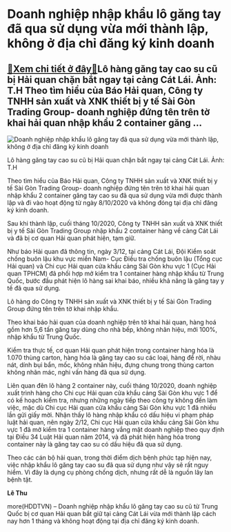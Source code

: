Doanh nghiệp nhập khẩu lô găng tay đã qua sử dụng vừa mới thành lập, không ở địa chỉ đăng ký kinh doanh
=======================================================================================================

[:gift:Xem chi tiết ở đây:gift:](https://hddtvn.com/doanh-nghiep-nhap-khau-lo-gang-tay-da-qua-su-dung-vua-moi-thanh-lap-khong-o-dia-chi-dang-ky-kinh-doanh/)Lô hàng găng tay cao su cũ bị Hải quan chặn bắt ngay tại cảng Cát Lái. Ảnh: T.H Theo tìm hiểu của Báo Hải quan, Công ty TNHH sản xuất và XNK thiết bị y tế Sài Gòn Trading Group- doanh nghiệp đứng tên trên tờ khai hải quan nhập khẩu 2 container găng …
----------------------------------------------------------------------------------------------------------------------------------------------------------------------------------------------------------------------------------------------------------





![Doanh nghiệp nhập khẩu lô găng tay đã qua sử dụng vừa mới thành lập, không ở địa chỉ đăng ký kinh doanh](https://hddtvn.com/wp-content/uploads/2021/01/IMG-3697.jpg "Doanh nghiệp nhập khẩu lô găng tay đã qua sử dụng vừa mới thành lập, không ở địa chỉ đăng ký kinh doanh")


Lô hàng găng tay cao su cũ bị Hải quan chặn bắt ngay tại cảng Cát Lái. Ảnh: T.H



Theo tìm hiểu của Báo Hải quan, Công ty TNHH sản xuất và XNK thiết bị y tế Sài Gòn Trading Group- doanh nghiệp đứng tên trên tờ khai hải quan nhập khẩu 2 container găng tay cao su đã qua sử dụng vừa mới được thành lập và đi vào hoạt động từ ngày 8/10/2020 và không đóng tại địa chỉ đăng ký kinh doanh.


Sau khi thành lập, cuối tháng 10/2020, Công ty TNHH sản xuất và XNK thiết bị y tế Sài Gòn Trading Group nhập khẩu 2 container hàng về cảng Cát Lái và đã bị cơ quan Hải quan phát hiện, tạm giữ.


Như báo Hải quan đã thông tin, ngày 3/12, tại cảng Cát Lái, Đội Kiểm soát chống buôn lậu khu vực miền Nam- Cục Điều tra chống buôn lậu (Tổng cục Hải quan) và Chi cục Hải quan cửa khẩu cảng Sài Gòn khu vực 1 (Cục Hải quan TPHCM) đã phối hợp mở kiểm tra 1 container hàng nhập khẩu từ Trung Quốc, bước đầu phát hiện lô hàng sai khai báo, nhiều khả năng là găng tay y tế đã qua sử dụng.


Lô hàng do Công ty TNHH sản xuất và XNK thiết bị y tế Sài Gòn Trading Group đứng tên trên tờ khai nhập khẩu.


Theo khai báo hải quan của doanh nghiệp trên tờ khai hải quan, hàng hoá gồm hơn 5,6 tấn găng tay dùng cho nhà bếp, không nhãn hiệu, mới 100%, nhập khẩu từ Trung Quốc.


Kiểm tra thực tế, cơ quan Hải quan phát hiện trong container hàng hóa là 1.070 thùng carton, hàng hóa là găng tay cao su các loại, hàng để rời, nhàu nát, dính bụi bẩn, mốc, không nhãn hiệu, đựng chung trong thùng carton không nhãn mác, nghi vấn hàng đã qua sử dụng.


Liên quan đên lô hàng 2 container này, cuối tháng 10/2020, doanh nghiệp xuất trình hàng cho Chi cục Hải quan cửa khẩu cảng Sài Gòn khu vực 1 để có kế hoạch kiểm tra, nhưng những ngày tiếp theo công ty không đến làm việc, mặc dù Chi cục Hải quan cửa khẩu cảng Sài Gòn khu vực 1 đã nhiều lần gửi giấy mời. Nhận thấy lô hàng nhập khẩu có dấu hiệu vi phạm pháp luật hải quan, nên ngày 2/12, Chi cục Hải quan cửa khẩu cảng Sài Gòn khu vực 1 đã mở kiểm tra 1 container hàng vắng mặt doanh nghiệp theo quy định tại Điều 34 Luật Hải quan năm 2014, và đã phát hiện hàng hóa trong container này là găng tay cao su có dấu hiệu đã qua sử dụng.


Theo các cán bộ hải quan, trong thời điểm dịch bệnh phức tạp hiện nay, việc nhập khẩu lô găng tay cao su đã qua sử dụng như vậy sẽ rất nguy hiểm. Vì đây là dụng cụ phòng chống dịch, nhưng rất dễ là nguồn lây lan bệnh tật.




**Lê Thu**



more(HDDTVN) – Doanh nghiệp nhập khẩu lô găng tay cao su cũ từ Trung Quốc bị cơ quan Hải quan bắt giữ tại cảng Cát Lái vừa mới thành lập cách nay hơn 1 tháng và không hoạt động tại địa chỉ đăng ký kinh doanh.

